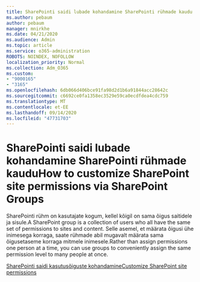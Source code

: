 ```yaml
---
title: SharePointi saidi lubade kohandamine SharePointi rühmade kaudu
ms.author: pebaum
author: pebaum
manager: mnirkhe
ms.date: 04/21/2020
ms.audience: Admin
ms.topic: article
ms.service: o365-administration
ROBOTS: NOINDEX, NOFOLLOW
localization_priority: Normal
ms.collection: Adm_O365
ms.custom:
- "9000165"
- "3165"
ms.openlocfilehash: 6db066d406bce91fa98d2d1b6a91844acc28642c
ms.sourcegitcommit: c6692ce0fa1358ec3529e59ca0ecdfdea4cdc759
ms.translationtype: MT
ms.contentlocale: et-EE
ms.lasthandoff: 09/14/2020
ms.locfileid: "47731703"
---
```

# <a name="how-to-customize-sharepoint-site-permissions-via-sharepoint-groups"></a><span data-ttu-id="f404f-102">SharePointi saidi lubade kohandamine SharePointi rühmade kaudu</span><span class="sxs-lookup"><span data-stu-id="f404f-102">How to customize SharePoint site permissions via SharePoint Groups</span></span> 

<span data-ttu-id="f404f-103">SharePointi rühm on kasutajate kogum, kellel kõigil on sama õigus saitidele ja sisule.</span><span class="sxs-lookup"><span data-stu-id="f404f-103">A SharePoint group is a collection of users who all have the same set of permissions to sites and content.</span></span> <span data-ttu-id="f404f-104">Selle asemel, et määrata õigusi ühe inimesega korraga, saate rühmade abil mugavalt määrata sama õigusetaseme korraga mitmele inimesele.</span><span class="sxs-lookup"><span data-stu-id="f404f-104">Rather than assign permissions one person at a time, you can use groups to conveniently assign the same permission level to many people at once.</span></span>

[<span data-ttu-id="f404f-105">SharePointi saidi kasutusõiguste kohandamine</span><span class="sxs-lookup"><span data-stu-id="f404f-105">Customize SharePoint site permissions</span></span>](https://docs.microsoft.com/sharepoint/customize-sharepoint-site-permissions)